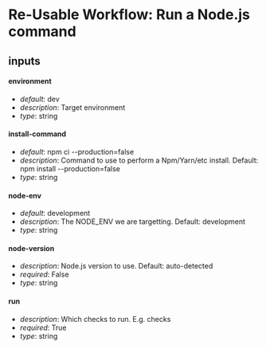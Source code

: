 # Re-Usable Workflow: Run a Node.js command
## inputs
#### environment
- *default*: dev
- *description*: Target environment
- *type*: string
#### install-command
- *default*: npm ci --production=false
- *description*: Command to use to perform a Npm/Yarn/etc install. Default: npm install --production=false
- *type*: string
#### node-env
- *default*: development
- *description*: The NODE_ENV we are targetting. Default: development
- *type*: string
#### node-version
- *description*: Node.js version to use. Default: auto-detected
- *required*: False
- *type*: string
#### run
- *description*: Which checks to run. E.g. checks
- *required*: True
- *type*: string